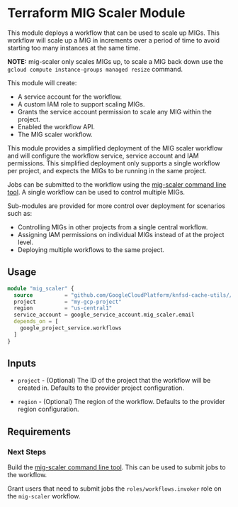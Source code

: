 # Terraform MIG Scaler Module

This module deploys a workflow that can be used to scale up MIGs. This workflow
will scale up a MIG in increments over a period of time to avoid starting too many instances at the same time.

**NOTE:** mig-scaler only scales MIGs up, to scale a MIG back down use the `gcloud compute instance-groups managed resize` command.

This module will create:

* A service account for the workflow.
* A custom IAM role to support scaling MIGs.
* Grants the service account permission to scale any MIG within the project.
* Enabled the workflow API.
* The MIG scaler workflow.

This module provides a simplified deployment of the MIG scaler workflow and will configure the workflow service, service account and IAM permissions. This simplified deployment only supports a single workflow per project, and expects the MIGs to be running in the same project.

Jobs can be submitted to the workflow using the [mig-scaler command line tool](../). A single workflow can be used to control multiple MIGs.

Sub-modules are provided for more control over deployment for scenarios such as:

* Controlling MIGs in other projects from a single central workflow.
* Assigning IAM permissions on individual MIGs instead of at the project level.
* Deploying multiple workflows to the same project.

## Usage

```terraform
module "mig_scaler" {
  source          = "github.com/GoogleCloudPlatform/knfsd-cache-utils//tools/mig-scaler/deployment?ref=v1.0.0-beta8"
  project         = "my-gcp-project"
  region          = "us-central1"
  service_account = google_service_account.mig_scaler.email
  depends_on = [
    google_project_service.workflows
  ]
}
```

## Inputs

* `project` - (Optional) The ID of the project that the workflow will be created in. Defaults to the provider project configuration.

* `region` - (Optional) The region of the workflow. Defaults to the provider region configuration.

## Requirements

### Next Steps

Build the [mig-scaler command line tool](../). This can be used to submit jobs to the workflow.

Grant users that need to submit jobs the `roles/workflows.invoker` role on the `mig-scaler` workflow.
